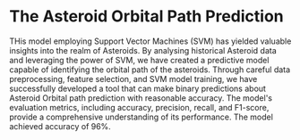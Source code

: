 # The Asteroid Orbital Path Prediction 
THis model employing Support Vector Machines (SVM) has yielded valuable insights into the realm of Asteroids. By analysing historical Asteroid data and leveraging the power of SVM, we have created a predictive model capable 
of identifying the orbital path of the asteroids. Through careful data preprocessing, feature 
selection, and SVM model training, we have successfully developed a tool that can make binary 
predictions about Asteroid Orbital path prediction with reasonable accuracy. The model's 
evaluation metrics, including accuracy, precision, recall, and F1-score, provide a 
comprehensive understanding of its performance. The model achieved accuracy of 96%.
